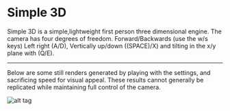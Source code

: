 # Simple 3D
Simple 3D is a simple,lightweight first person three dimensional engine. The camera has four degrees of freedom. Forward/Backwards (use the w/s keys) Left right (A/D), Vertically up/down ((SPACE)/X) and tilting in the x/y plane with (Q/E).

<hr/>

Below are some still renders generated by playing with the settings, and sacrificing speed for visual appeal. These results cannot generally be replicated while maintaining full control of the camera. 

![alt tag](https://raw.githubusercontent.com/rjhunjhunwala/Simple3D/master/renders.png)
